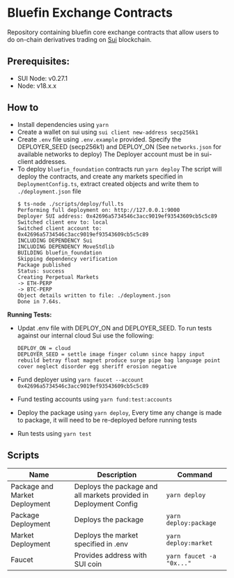 # Bluefin Exchange Contracts

Repository containing bluefin core exchange contracts that allow users to do on-chain
derivatives trading on [Sui](https://sui.io/) blockchain.

## Prerequisites:

-   SUI Node: v0.27.1
-   Node: v18.x.x

## How to

-   Install dependencies using `yarn`
-   Create a wallet on sui using `sui client new-address secp256k1`
-   Create `.env` file using `.env.example` provided. Specify the DEPLOYER_SEED
    (secp256k1) and DEPLOY_ON (See `networks.json` for available networks to deploy) The
    Deployer account must be in sui-client addresses.
-   To deploy `bluefin_foundation` contracts run `yarn deploy` The script will deploy the
    contracts, and create any markets specified in `DeploymentConfig.ts`, extract created
    objects and write them to `./deployment.json` file
    ```
    $ ts-node ./scripts/deploy/full.ts
    Performing full deployment on: http://127.0.0.1:9000
    Deployer SUI address: 0x42696a5734546c3acc9019ef93543609cb5c5c89
    Switched client env to: local
    Switched client account to: 0x42696a5734546c3acc9019ef93543609cb5c5c89
    INCLUDING DEPENDENCY Sui
    INCLUDING DEPENDENCY MoveStdlib
    BUILDING bluefin_foundation
    Skipping dependency verification
    Package published
    Status: success
    Creating Perpetual Markets
    -> ETH-PERP
    -> BTC-PERP
    Object details written to file: ./deployment.json
    Done in 7.64s.
    ```

**Running Tests:**

-   Updat .env file with DEPLOY_ON and DEPLOYER_SEED. To run tests against our internal
    cloud Sui use the following:

    ```
    DEPLOY_ON = cloud
    DEPLOYER_SEED = settle image finger column since happy input rebuild betray float magnet produce surge pipe bag language point cover neglect disorder egg sheriff erosion negative
    ```

-   Fund deployer using `yarn faucet --account 0x42696a5734546c3acc9019ef93543609cb5c5c89`
-   Fund testing accounts using `yarn fund:test:accounts`
-   Deploy the package using `yarn deploy`, Every time any change is made to package, it
    will need to be re-deployed before running tests
-   Run tests using `yarn test`

## Scripts

| Name                          | Description                                                       | Command                  |
| ----------------------------- | ----------------------------------------------------------------- | ------------------------ |
| Package and Market Deployment | Deploys the package and all markets provided in Deployment Config | `yarn deploy`            |
| Package Deployment            | Deploys the package                                               | `yarn deploy:package`    |
| Market Deployment             | Deploys the market specified in .env                              | `yarn deploy:market`     |
| Faucet                        | Provides address with SUI coin                                    | `yarn faucet -a "0x..."` |
